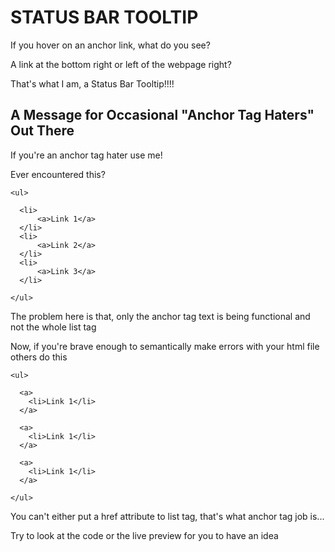 # STATUS BAR TOOLTIP

If you hover on an anchor link, what do you see?

A link at the bottom right or left of the webpage right?

That's what I am, a Status Bar Tooltip!!!!

## A Message for Occasional "Anchor Tag Haters" Out There

If you're an anchor tag hater use me!

Ever encountered this?
```
<ul>

  <li>
      <a>Link 1</a>
  </li>
  <li>
      <a>Link 2</a>
  </li>
  <li>
      <a>Link 3</a>
  </li>

</ul>
```

The problem here is that, only the anchor tag text is being functional and not the whole list tag

Now, if you're brave enough to semantically make errors with your html file others do this
```
<ul>

  <a>
    <li>Link 1</li>
  </a>

  <a>
    <li>Link 1</li>
  </a>

  <a>
    <li>Link 1</li>
  </a>

</ul>
```

You can't either put a href attribute to list tag, that's what anchor tag job is...

Try to look at the code or the live preview for you to have an idea
